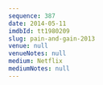 ```yaml
---
sequence: 387
date: 2014-05-11
imdbId: tt1980209
slug: pain-and-gain-2013
venue: null
venueNotes: null
medium: Netflix
mediumNotes: null
---
```

